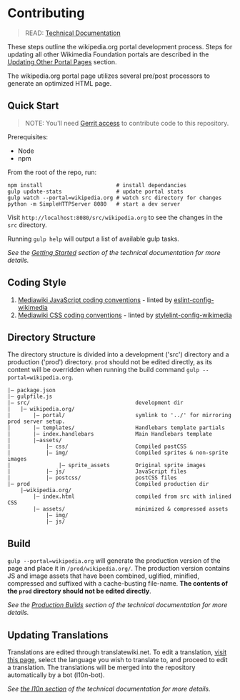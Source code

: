 # Contributing

> READ: [Technical Documentation](./docs/README.md)

These steps outline the wikipedia.org portal development process. Steps for updating all other Wikimedia Foundation portals are described in the [Updating Other Portal Pages](#updating-other-portal-pages) section.

The wikipedia.org portal page utilizes several pre/post processors to generate an optimized HTML page.

## Quick Start

> NOTE: You'll need [Gerrit access](https://www.mediawiki.org/wiki/Developer_access) to contribute code to this repository.

Prerequisites:

- Node
- npm

From the root of the repo, run:

```
npm install                       # install dependancies
gulp update-stats                 # update portal stats
gulp watch --portal=wikipedia.org # watch src directory for changes
python -m SimpleHTTPServer 8080   # start a dev server
```

Visit `http://localhost:8080/src/wikipedia.org` to see the changes in the `src` directory.

Running `gulp help` will output a list of available gulp tasks.

*See the [Getting Started](./docs/development/getting_started.md) section of the technical documentation for more details.*

## Coding Style

1. [Mediawiki JavaScript coding conventions](https://www.mediawiki.org/wiki/Manual:Coding_conventions/JavaScript) - linted by [eslint-config-wikimedia](https://www.npmjs.com/package/eslint-config-wikimedia)
2. [Mediawiki CSS coding conventions](https://www.mediawiki.org/wiki/Manual:Coding_conventions/CSS) - linted by [stylelint-config-wikimedia](https://www.npmjs.com/package/stylelint-config-wikimedia)

## Directory Structure

The directory structure is divided into a development ('src') directory and a production ('prod') directory. `prod` should not be edited directly, as its content will be overridden when running the build command `gulp --portal=wikipedia.org`.

````
|— package.json
|— gulpfile.js
|— src/                                 development dir
|	|— wikipedia.org/
|		|— portal/                      symlink to '../' for mirroring prod server setup.
|		|— templates/                   Handlebars template partials
|		|— index.handlebars             Main Handlebars template
|		|—assets/
|			|— css/                     Compiled postCSS
|			|— img/                     Compiled sprites & non-sprite images
|				|— sprite_assets        Original sprite images
|			|— js/                      JavaScript files
|			|— postcss/                 postCSS files
|— prod                                 Compiled production dir
    |—wikipedia.org/
        |— index.html                   compiled from src with inlined CSS
        |— assets/                      minimized & compressed assets
            |— img/
            |— js/

````

## Build

`gulp --portal=wikipedia.org` will generate the production version of the page and place it in `/prod/wikipedia.org/`. The production version contains JS and image assets that have been combined, uglified, minified, compressed and suffixed with a cache-busting file-name. **The contents of the `prod` directory should not be edited directly**.

*See the [Production Builds](./docs/development/prod.md) section of the technical documentation for more details.*


## Updating Translations
Translations are edited through translatewiki.net. To edit a translation, [visit this page](https://translatewiki.net/w/i.php?title=Special:Translate&filter=&group=wikimedia-portals&optional=1&task=custom), select the language you wish to translate to, and proceed to edit a translation. The translations will be merged into the repository automatically by a bot (l10n-bot).

*See [the l10n section](./docs/architecture/l10n.md) of the technical documentation for more details.*

